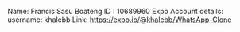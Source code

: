 Name: Francis Sasu Boateng
ID : 10689960
Expo Account details:
username: khalebb
Link: https://expo.io/@khalebb/WhatsApp-Clone
